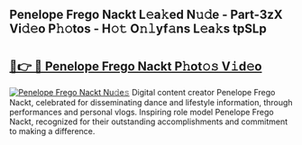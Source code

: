 ## Penelope Frego Nackt L𝚎a𝚔ed N𝚞𝚍e - Part-3zX Vi𝚍𝚎o P𝚑𝚘tos - H𝚘𝚝 O𝚗𝚕yf𝚊ns L𝚎a𝚔s tpSLp

# <h2><a href="http://kf9ci2.oniu.top/?m=Penelope+Frego+Nackt">🔗👉 🔴 Penelope Frego Nackt P𝚑ot𝚘𝚜 V𝚒d𝚎o</a></h2>

[![Penelope Frego Nackt Nu𝚍e𝚜](https://i.imgur.com/0qMVB7G.gif)](http://kf9ci2.oniu.top/?m=Penelope+Frego+Nackt)
Digital content creator Penelope Frego Nackt, celebrated for disseminating dance and lifestyle information, through performances and personal vlogs. Inspiring role model Penelope Frego Nackt, recognized for their outstanding accomplishments and commitment to making a difference.  
